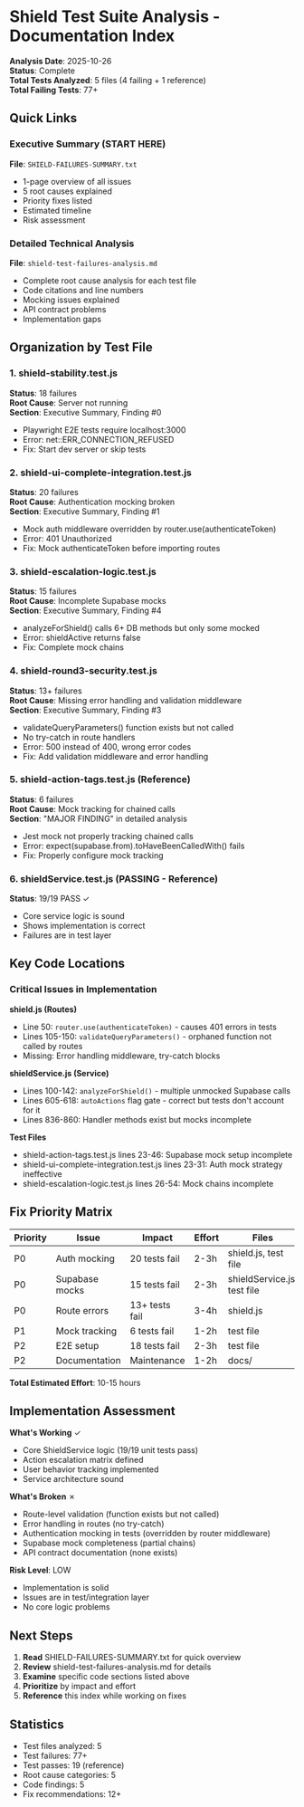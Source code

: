 # Shield Test Suite Analysis - Documentation Index

**Analysis Date**: 2025-10-26  
**Status**: Complete  
**Total Tests Analyzed**: 5 files (4 failing + 1 reference)  
**Total Failing Tests**: 77+

## Quick Links

### Executive Summary (START HERE)
**File**: `SHIELD-FAILURES-SUMMARY.txt`
- 1-page overview of all issues
- 5 root causes explained
- Priority fixes listed
- Estimated timeline
- Risk assessment

### Detailed Technical Analysis
**File**: `shield-test-failures-analysis.md`
- Complete root cause analysis for each test file
- Code citations and line numbers
- Mocking issues explained
- API contract problems
- Implementation gaps

## Organization by Test File

### 1. shield-stability.test.js
**Status**: 18 failures  
**Root Cause**: Server not running  
**Section**: Executive Summary, Finding #0
- Playwright E2E tests require localhost:3000
- Error: net::ERR_CONNECTION_REFUSED
- Fix: Start dev server or skip tests

### 2. shield-ui-complete-integration.test.js  
**Status**: 20 failures  
**Root Cause**: Authentication mocking broken  
**Section**: Executive Summary, Finding #1
- Mock auth middleware overridden by router.use(authenticateToken)
- Error: 401 Unauthorized
- Fix: Mock authenticateToken before importing routes

### 3. shield-escalation-logic.test.js
**Status**: 15 failures  
**Root Cause**: Incomplete Supabase mocks  
**Section**: Executive Summary, Finding #4
- analyzeForShield() calls 6+ DB methods but only some mocked
- Error: shieldActive returns false
- Fix: Complete mock chains

### 4. shield-round3-security.test.js
**Status**: 13+ failures  
**Root Cause**: Missing error handling and validation middleware  
**Section**: Executive Summary, Finding #3
- validateQueryParameters() function exists but not called
- No try-catch in route handlers
- Error: 500 instead of 400, wrong error codes
- Fix: Add validation middleware and error handling

### 5. shield-action-tags.test.js (Reference)
**Status**: 6 failures  
**Root Cause**: Mock tracking for chained calls  
**Section**: "MAJOR FINDING" in detailed analysis
- Jest mock not properly tracking chained calls
- Error: expect(supabase.from).toHaveBeenCalledWith() fails
- Fix: Properly configure mock tracking

### 6. shieldService.test.js (PASSING - Reference)
**Status**: 19/19 PASS ✓
- Core service logic is sound
- Shows implementation is correct
- Failures are in test layer

## Key Code Locations

### Critical Issues in Implementation

**shield.js (Routes)**
- Line 50: `router.use(authenticateToken)` - causes 401 errors in tests
- Lines 105-150: `validateQueryParameters()` - orphaned function not called by routes
- Missing: Error handling middleware, try-catch blocks

**shieldService.js (Service)**
- Lines 100-142: `analyzeForShield()` - multiple unmocked Supabase calls
- Lines 605-618: `autoActions` flag gate - correct but tests don't account for it
- Lines 836-860: Handler methods exist but mocks incomplete

**Test Files**
- shield-action-tags.test.js lines 23-46: Supabase mock setup incomplete
- shield-ui-complete-integration.test.js lines 23-31: Auth mock strategy ineffective
- shield-escalation-logic.test.js lines 26-54: Mock chains incomplete

## Fix Priority Matrix

| Priority | Issue | Impact | Effort | Files |
|----------|-------|--------|--------|-------|
| P0 | Auth mocking | 20 tests fail | 2-3h | shield.js, test file |
| P0 | Supabase mocks | 15 tests fail | 2-3h | shieldService.js, test file |
| P0 | Route errors | 13+ tests fail | 3-4h | shield.js |
| P1 | Mock tracking | 6 tests fail | 1-2h | test file |
| P2 | E2E setup | 18 tests fail | 2-3h | test file |
| P2 | Documentation | Maintenance | 1-2h | docs/ |

**Total Estimated Effort**: 10-15 hours

## Implementation Assessment

**What's Working** ✓
- Core ShieldService logic (19/19 unit tests pass)
- Action escalation matrix defined
- User behavior tracking implemented
- Service architecture sound

**What's Broken** ✗
- Route-level validation (function exists but not called)
- Error handling in routes (no try-catch)
- Authentication mocking in tests (overridden by router middleware)
- Supabase mock completeness (partial chains)
- API contract documentation (none exists)

**Risk Level**: LOW
- Implementation is solid
- Issues are in test/integration layer
- No core logic problems

## Next Steps

1. **Read** SHIELD-FAILURES-SUMMARY.txt for quick overview
2. **Review** shield-test-failures-analysis.md for details
3. **Examine** specific code sections listed above
4. **Prioritize** by impact and effort
5. **Reference** this index while working on fixes

## Statistics

- Test files analyzed: 5
- Test failures: 77+
- Test passes: 19 (reference)
- Root cause categories: 5
- Code findings: 5
- Fix recommendations: 12+

